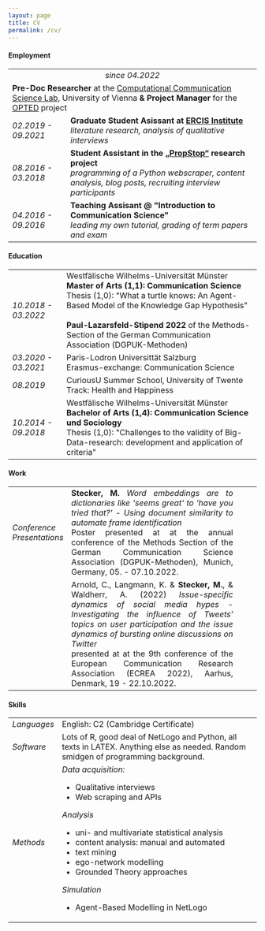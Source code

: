 ```yaml
---
layout: page
title: CV
permalink: /cv/
---
```


<h4>Employment</h4>

<table id="resume">
    <tr>
        <!--<td class="year"><i>04.2022 - current</i></td>   -->
        <td colspan="2" style="text-align: center;">
            <i>since 04.2022</i>
        </td>
    </tr>
    <tr> 
        <td colspan="2" class="top_of_the_table"> 
            <b>Pre-Doc Researcher</b> at the <a href="https://compcommlab.univie.ac.at/">Computational Communication Science Lab</a>, University of Vienna<b> 
            & Project Manager</b> for the <a href="https://opted.eu/">OPTED</a> project
        </td>
    </tr>
    <tr>
        <td class="year"><i>02.2019 - 09.2021</i></td>   
        <td><b>Graduate Student Asissant at <a href="https://www.ercis.org/">ERCIS Institute</a></b><br/>
        <i  class="job_description">literature research, analysis of qualitative interviews</i>
        </td>
    </tr>
    <tr>
        <td class="year"><i>08.2016 - 03.2018</i> </td>
        <td>
            <b>Student Assistant in the <a href="http://www.propstop.de/">„PropStop“</a> research project</b><br/>
           <i  class="job_description">programming of a Python webscraper, content analysis, blog posts, recruiting interview participants</i>
        </td>
    </tr> 
    <tr>
        <td class="year"><i>04.2016 - 09.2016</i> </td>
        <td>
            <b>Teaching Assisant @ "Introduction to Communication Science"</b>
            <br/>
            <i  class="job_description">leading my own tutorial, grading of term papers and exam</i>
           <!--  <ul>
            <li>leading of a 90-min tutorial for first-year students</li>
            <li>(independent) grading of student's papers</li>
            <li>help in grading the final exam</li>
            <li>admin work</li>
            </ul> -->
        </td>
    </tr>                    
</table>


<h4>Education</h4>

<table id="resume">
    <tr>
        <td class="year"><i>10.2018 - 03.2022</i></td>  
        <td>Westfälische Wilhelms-Universität Münster<br>
        <b>Master of Arts (1,1): Communication Science</b><br/>
        Thesis (1,0): "What a turtle knows: An Agent-Based Model of the Knowledge Gap Hypothesis"<br><br>
        <b>Paul-Lazarsfeld-Stipend 2022</b> of the Methods-Section of the German Communication Association (DGPUK-Methoden)</td>
    </tr>
    <tr>
        <td class="year"><i>03.2020 - 03.2021</i></td>  
        <td>Paris-Lodron Universittät Salzburg<br>
        Erasmus-exchange: Communication Science</td>
    </tr>
    <tr>
        <td class="year"><i>08.2019</i></td>  
        <td>CuriousU Summer School, University of Twente<br>
        Track: Health and Happiness</td>
    </tr>
    <tr>
        <td class="year"><i>10.2014 - 09.2018</i></td>
        <td>
            Westfälische Wilhelms-Universität Münster<br>
            <b>Bachelor of Arts (1,4): Communication Science und Sociology</b><br>
            Thesis (1,0): "Challenges to the validity of Big-Data-research: development and application of criteria"<br>
        </td>
    </tr>       
</table>

<h4>Work</h4>

<table id="resume">
    <tr>
        <td class="year">
            <i>Conference <br/> Presentations</i></td>
        <td style="text-align: justify; padding-right: 3em">
            <b>Stecker, M.</b> <i>Word embeddings are to dictionaries like 'seems great' to 'have you tried that?' - Using document similarity to automate frame identification</i><br/> Poster presented at at the annual conference of the Methods Section of the German Communication Science Association (DGPUK-Methoden), Munich, Germany, 05. - 07.10.2022.
        </td>
    </tr>
    <tr>
        <td class="year"></td>  
        <td style="text-align: justify; padding-right: 3em">
            Arnold, C., Langmann, K. & <b>Stecker, M.</b>, & Waldherr, A. (2022) <i>Issue-specific dynamics of social media hypes - Investigating the influence of Tweets’ topics on user participation and the issue dynamics of bursting online discussions on Twitter</i><br/> presented at at the 9th conference of the European Communication Research Association (ECREA 2022), Aarhus, Denmark, 19 - 22.10.2022.
        </td>
    </tr>
    <!---<tr>
        <td class="year"><i>Master Thesis</i></td>   
        <td>
        <i>"What a turtle knows: An Agent-Based Model of the Knowledge Gap Hypothesis"</i><br>
        I developed an ABM to test theoretical assumptions and logics of the knowledge gap hypthesis, using the NetLogo platform. It incorporates exponential random graph models to simulate realistic social networks, using data from the General Social Survey. I am currently refining the whole thing and want to Open-Source after it passes the "emberassing code" stage.<br>
        </td>
    </tr>-->
   <!--- <tr>
        <td class="year"></td>   
        <td>
            <i>various term papers on sexism in political campagins, ecological Marxism, activism and it's publics and epistemic racism, applied to opera, Reddit, jazz, Twitter and Sci-Fi.</i>
        </td>
    </tr>         -->    
</table>

<h4>Skills</h4>

<table id="resume">
    <tr>
        <td class="year"><i>Languages</i></td>   
        <td>
            English: C2 (Cambridge Certificate)<br>
        </td>
    </tr>
    <tr>
        <td class="year"><i>Software</i> </td>
        <td>
         Lots of R, good deal of NetLogo and Python, all texts in LATEX. Anything else as needed. Random smidgen of programming background.
        </td>
    </tr> 
    <tr>
        <td class="year"><i>Methods</i> </td>
        <td><i>Data acquisition:</i>
            <ul>
            <li>Qualitative interviews</li>
            <li>Web scraping and APIs</li>
            </ul>
            <i>Analysis</i>
            <ul>
            <li>uni- and multivariate statistical analysis</li>
            <li>content analysis: manual and automated</li>
            <li>text mining</li>
            <li>ego-network modelling</li>
            <li>Grounded Theory approaches</li>
            </ul>
            <i>Simulation</i>
            <ul>
            <li>Agent-Based Modelling in NetLogo</li>
            </ul>
        </td>
    </tr>                    
</table>

[jekyll-organization]: https://github.com/jekyll
